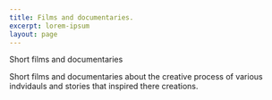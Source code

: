 ```yaml
---
title: Films and documentaries.
excerpt: lorem-ipsum
layout: page
---
```

Short films and documentaries 

Short films and documentaries about the creative process of various indvidauls and stories that inspired there creations.
